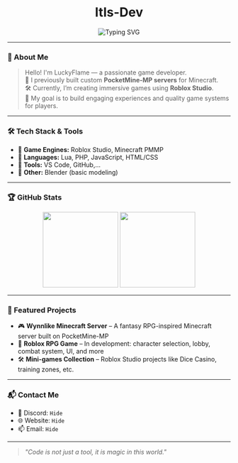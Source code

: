 <h1 align="center">ItIs-Dev</h1>
<p align="center">
  <img src="https://readme-typing-svg.demolab.com?font=Fira+Code&size=24&pause=1000&color=F7971E&center=true&vCenter=true&width=440&lines=Game+Developer;Minecraft+Server+Builder;Roblox+Studio+Creator" alt="Typing SVG" />
</p>

---

### 🧠 About Me

> Hello! I'm LuckyFlame — a passionate game developer.  
> 🚀 I previously built custom **PocketMine-MP servers** for Minecraft.  
> 🛠️ Currently, I’m creating immersive games using **Roblox Studio**.  
> 🎯 My goal is to build engaging experiences and quality game systems for players.

---

### 🛠️ Tech Stack & Tools

- 🔹 **Game Engines:** Roblox Studio, Minecraft PMMP  
- 🔹 **Languages:** Lua, PHP, JavaScript, HTML/CSS  
- 🔹 **Tools:** VS Code, GitHub,...
- 🔹 **Other:** Blender (basic modeling)

---

### 🏆 GitHub Stats

<p align="center">
  <img src="https://github-readme-stats.vercel.app/api?username=LuckyFlameMC&show_icons=true&theme=tokyonight" height="170" />
  <img src="https://github-readme-stats.vercel.app/api/top-langs/?username=LuckyFlameMC&layout=compact&theme=tokyonight" height="170" />
</p>

---

### 🚀 Featured Projects

- 🎮 **Wynnlike Minecraft Server** – A fantasy RPG-inspired Minecraft server built on PocketMine-MP  
- 🧩 **Roblox RPG Game** – In development: character selection, lobby, combat system, UI, and more  
- 🛠️ **Mini-games Collection** – Roblox Studio projects like Dice Casino, training zones, etc.

---

### 📬 Contact Me

- 💬 Discord: `Hide`  
- 🌐 Website: `Hide`  
- 📫 Email: `Hide`

---

> _"Code is not just a tool, it is magic in this world."_
